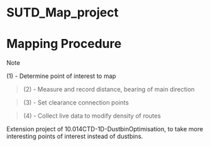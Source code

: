 # SUTD_Map_project

# Mapping Procedure

> [!Note]
> (1) - Determine point of interest to map

> (2) - Measure and record distance, bearing of main direction

> (3) - Set clearance connection points

> (4) - Collect live data to modify density of routes

Extension project of 10.014CTD-1D-DustbinOptimisation, to take more interesting points of interest instead of dustbins.
